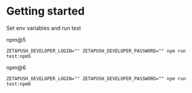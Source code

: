 # Getting started

Set env variables and run test

npm@5

```console
ZETAPUSH_DEVELOPER_LOGIN="" ZETAPUSH_DEVELOPER_PASSWORD="" npm run test:npm5
```

npm@6

```console
ZETAPUSH_DEVELOPER_LOGIN="" ZETAPUSH_DEVELOPER_PASSWORD="" npm run test:npm6
```
